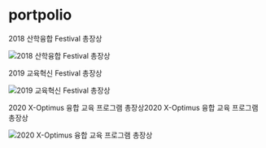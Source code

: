 # portpolio

2018 산학융합 Festival 총장상

![2018 산학융합 Festival 총장상](https://user-images.githubusercontent.com/81081774/114704757-ef78ec00-9d61-11eb-9752-74be95355d2e.jpg)

2019 교육혁신 Festival 총장상

![2019 교육혁신 Festival 총장상](https://user-images.githubusercontent.com/81081774/114704767-f142af80-9d61-11eb-91df-5e34679842d0.jpg)

2020 X-Optimus 융합 교육 프로그램 총장상2020 X-Optimus 융합 교육 프로그램 총장상

![2020 X-Optimus 융합 교육 프로그램 총장상](https://user-images.githubusercontent.com/81081774/114704771-f1db4600-9d61-11eb-80e2-66afa86e99f8.jpg)
